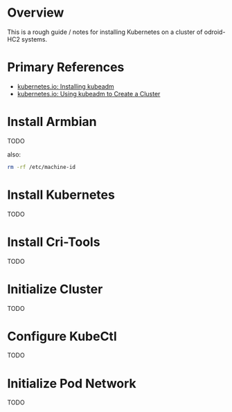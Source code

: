 # Overview

This is a rough guide / notes for installing Kubernetes on a cluster of odroid-HC2 systems.

# Primary References

*  [kubernetes.io: Installing kubeadm](https://kubernetes.io/docs/setup/independent/install-kubeadm/)
*  [kubernetes.io: Using kubeadm to Create a Cluster](https://kubernetes.io/docs/setup/independent/create-cluster-kubeadm/)

# Install Armbian

TODO

also: 
```bash
rm -rf /etc/machine-id
```

# Install Kubernetes

TODO

# Install Cri-Tools

TODO

# Initialize Cluster

TODO

# Configure KubeCtl

TODO

# Initialize Pod Network

TODO
